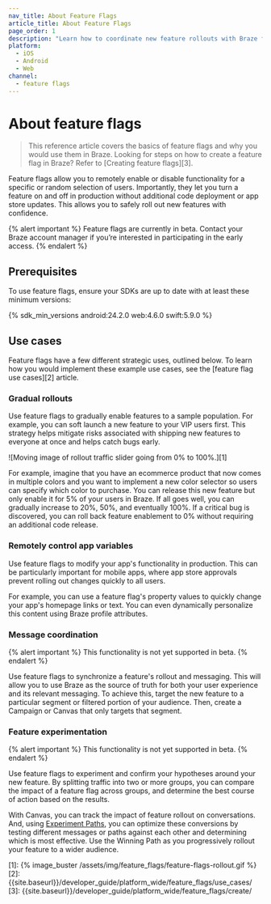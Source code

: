 ```yaml
---
nav_title: About Feature Flags
article_title: About Feature Flags
page_order: 1
description: "Learn how to coordinate new feature rollouts with Braze feature flags."
platform:
  - iOS
  - Android
  - Web
channel:
  - feature flags
---
```


# About feature flags

> This reference article covers the basics of feature flags and why you would use them in Braze. Looking for steps on how to create a feature flag in Braze? Refer to [Creating feature flags][3].

Feature flags allow you to remotely enable or disable functionality for a specific or random selection of users. Importantly, they let you turn a feature on and off in production without additional code deployment or app store updates. This allows you to safely roll out new features with confidence. 

{% alert important %} 
Feature flags are currently in beta. Contact your Braze account manager if you’re interested in participating in the early access. 
{% endalert %}

## Prerequisites

To use feature flags, ensure your SDKs are up to date with at least these minimum versions:

{% sdk_min_versions android:24.2.0 web:4.6.0 swift:5.9.0 %}

## Use cases
Feature flags have a few different strategic uses, outlined below. To learn how you would implement these example use cases, see the [feature flag use cases][2] article.

### Gradual rollouts
Use feature flags to gradually enable features to a sample population. For example, you can soft launch a new feature to your VIP users first. This strategy helps mitigate risks associated with shipping new features to everyone at once and helps catch bugs early. 

![Moving image of rollout traffic slider going from 0% to 100%.][1]

For example, imagine that you have an ecommerce product that now comes in multiple colors and you want to implement a new color selector so users can specify which color to purchase. You can release this new feature but only enable it for 5% of your users in Braze. If all goes well, you can gradually increase to 20%, 50%, and eventually 100%. If a critical bug is discovered, you can roll back feature enablement to 0% without requiring an additional code release. 

### Remotely control app variables 
Use feature flags to modify your app's functionality in production. This can be particularly important for mobile apps, where app store approvals prevent rolling out changes quickly to all users.

For example, you can use a feature flag's property values to quickly change your app's homepage links or text. You can even dynamically personalize this content using Braze profile attributes.

### Message coordination
{% alert important %} 
This functionality is not yet supported in beta.
{% endalert %}

Use feature flags to synchronize a feature's rollout and messaging. This will allow you to use Braze as the source of truth for both your user experience and its relevant messaging. To achieve this, target the new feature to a particular segment or filtered portion of your audience. Then, create a Campaign or Canvas that only targets that segment. 

### Feature experimentation
{% alert important %} 
This functionality is not yet supported in beta.
{% endalert %}

Use feature flags to experiment and confirm your hypotheses around your new feature. By splitting traffic into two or more groups, you can compare the impact of a feature flag across groups, and determine the best course of action based on the results.

With Canvas, you can track the impact of feature rollout on conversations. And, using [Experiment Paths]({{site.baseurl}}/user_guide/engagement_tools/canvas/canvas_components/experiment_step#experiment-paths), you can optimize these conversions by testing different messages or paths against each other and determining which is most effective. Use the Winning Path as you progressively rollout your feature to a wider audience.

<!-- For example, imagine that your ecommerce team has a new checkout page design that they believe will improve purchase conversion rates. When you release this feature, you can display the new page to 50% of your users for one month. If it performs better than the old design, you can increase the rollout traffic to 100%. If it performs poorly, you can turn it off completely and revisit the designs. In either case, you have avoided a poor experience for 50% of your users. -->

[1]: {% image_buster /assets/img/feature_flags/feature-flags-rollout.gif %} 
[2]: {{site.baseurl}}/developer_guide/platform_wide/feature_flags/use_cases/
[3]: {{site.baseurl}}/developer_guide/platform_wide/feature_flags/create/
